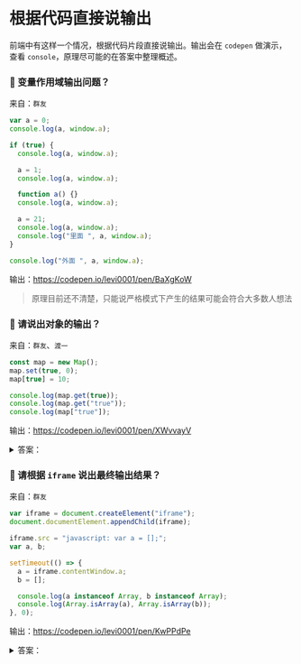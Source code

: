 # 根据代码直接说输出

前端中有这样一个情况，根据代码片段直接说输出。输出会在 `codepen` 做演示，查看 `console`，原理尽可能的在答案中整理概述。

### 🔴 变量作用域输出问题？

来自：`群友`

```js
var a = 0;
console.log(a, window.a);

if (true) {
  console.log(a, window.a);

  a = 1;
  console.log(a, window.a);

  function a() {}
  console.log(a, window.a);

  a = 21;
  console.log(a, window.a);
  console.log("里面 ", a, window.a);
}

console.log("外面 ", a, window.a);
```

输出：https://codepen.io/levi0001/pen/BaXgKoW

> 原理目前还不清楚，只能说严格模式下产生的结果可能会符合大多数人想法

### 🔴 请说出对象的输出？

来自：`群友`、`渡一`

```js
const map = new Map();
map.set(true, 0);
map[true] = 10;

console.log(map.get(true));
console.log(map.get("true"));
console.log(map["true"]);
```

输出：https://codepen.io/levi0001/pen/XWvvayV

<details>

<summary>答案：</summary>

> 0
>
> undefined
>
> 10

先看 `Map` 对象，存在 `get` 和 `set` 方法，当 `set` 一个 `true` 为 0，获取 `true` 也一定是 0，但是获取字符 `'true'` 的时候由于 `key` 不存在拿到 `undefined`

这里简短补个内容：`Map` 和 `WeakMap` 的区别

| 分类     | `Map`                    | `WeakMap`                         |
| -------- | ------------------------ | --------------------------------- |
| `key`    | 任意类型                 | `Object`                          |
| 内存管理 | 不能自动回收             | 自动回收                          |
| 遍历     | 可遍历                   | 只能取值不可遍历                  |
| 使用场景 | 缓存数据、唯一标识的集合 | 需要自动回收，如 `Dom` 关联的方法 |

> 内存管理即引用机制，当设置 `key` 为一个 `Object` 时，除了集合对象其他地方不再使用的时候是否自动回收

然后再来看对象取值，以下内容来自 `渡一`：属性读取方式，有这么一段代码

```js
const obj = {};
const x = 'x';

obj.x;
obj.[x];
```

浏览器对 `js` 对象的读和写会转成一个内部方法，这里以 `[[Get]]` 和 `[[Set]]` 作为演示，都有 3 个参数：

```js
// 参数：操作对象、属性名称，`this` 指向
[[Get]](obj, "x", obj);

// `this` 指的向存在，是为了属性有可能是一个访问器，访问器中有可能会用到 `this`
const obj = {
  get x() {
    return this.y;
  },
};
```

在读取属性时分两种读法：

- `obj.x`：直接将属性 `x` 转换成字符串
- `obj[]`：这里会将属性做一个处理，判断是否为 `Symbol`

```js
// isSymbol 为自定义演示用，和浏览器内部判断方法不一样
const symbolTag = "[object Symbol]";
const isObject = (value) => typeof value === "object" && value !== null;
const isSymbol = (value) =>
  value === "symbol" ||
  (isObject(value) && Object.prototype.toString.call(value) === symbolTag);

obj.x; // [[Get]](obj, 'x', obj)
obj[x]; // [[Get]](obj, isSymbol(x) ? x : String(x) : obj)
```

结合上面总结，来看数组：

```js
const arr = [];
arr[0] = 1;
arr["0"] = 2;
```

这里得到长度为 1 的数组，且下标 0 的值为 2：

- 因为 `[]` 中的 `key` 都不是 `Symbol`，全部转换成字符 `'0'`

结合上面总结，将 `Object` 作为 `key`：

```js
const obj = {};
obj[{ a: 1 }] = 1;
obj[{ a: 2 }] = 2;

console.log(obj);
```

最终会将 `key` 转换成字符为 `[object Object]`，最后得到：

- `{ '[object Object]': 2 }`

</details>

### 🔴 请根据 `iframe` 说出最终输出结果？

来自：`群友`

```js
var iframe = document.createElement("iframe");
document.documentElement.appendChild(iframe);

iframe.src = "javascript: var a = [];";
var a, b;

setTimeout(() => {
  a = iframe.contentWindow.a;
  b = [];

  console.log(a instanceof Array, b instanceof Array);
  console.log(Array.isArray(a), Array.isArray(b));
}, 0);
```

输出：https://codepen.io/levi0001/pen/KwPPdPe

<details>

<summary>答案：</summary>

> false, true
>
> true, true

变量 `a` 和 `b` 都是 `array`，不同的是它们的原型链不同，`a` 的原型链指向 `iframe.contentWindow.Array`，而 `b` 的原型链是 `window.Array`（即 `Array`）。

- 在第一个判断中 `Array` 为全局对象 `window` 的属性，因此得到 `false, true`
- 而 `Array.is` 仅用于判断对象是不是 `Array`，不需要考虑原型链，因此得到 `true, true`

</details>

